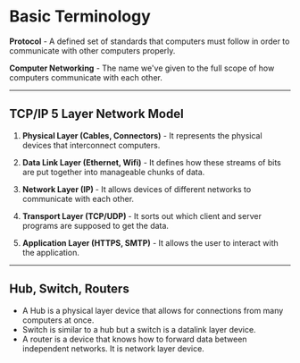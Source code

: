 # Basic Terminology

<b>Protocol</b> - A defined set of standards that computers must follow in order to communicate with other computers properly.

<b>Computer Networking</b> - The name we've given to the full scope of how computers communicate with each other.

---

## TCP/IP 5 Layer Network Model

1. <b>Physical Layer (Cables, Connectors)</b> - It represents the physical devices that interconnect computers.

2. <b>Data Link Layer (Ethernet, Wifi)</b> - It defines how these streams of bits are put together into manageable chunks of data.

3. <b>Network Layer (IP) </b> - It allows devices of different networks to communicate with each other.

4. <b>Transport Layer (TCP/UDP) </b> - It sorts out which client and server programs are supposed to get the data.

5. <b>Application Layer (HTTPS, SMTP)</b> - It allows the user to interact with the application.

---

## Hub, Switch, Routers

- A Hub is a physical layer device that allows for connections from many computers at once.
- Switch is similar to a hub but a switch is a datalink layer device.
- A router is a device that knows how to forward data between independent networks. It is network layer device.
